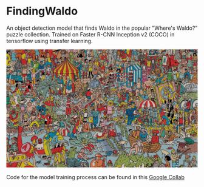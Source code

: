 # FindingWaldo

An object detection model that finds Waldo in the popular "Where's Waldo?" puzzle collection. Trained on Faster R-CNN Inception v2 (COCO) in tensorflow using transfer learning.

![Example Image](https://github.com/PatelProjects/FindingWaldo/blob/master/Evaluation%20Images/exampleWaldoImage.jpg)

Code for the model training process can be found in this [Google Collab](https://colab.research.google.com/drive/11j-FmbFUS_OESvaTuOPWpatdnSylrXRd)
